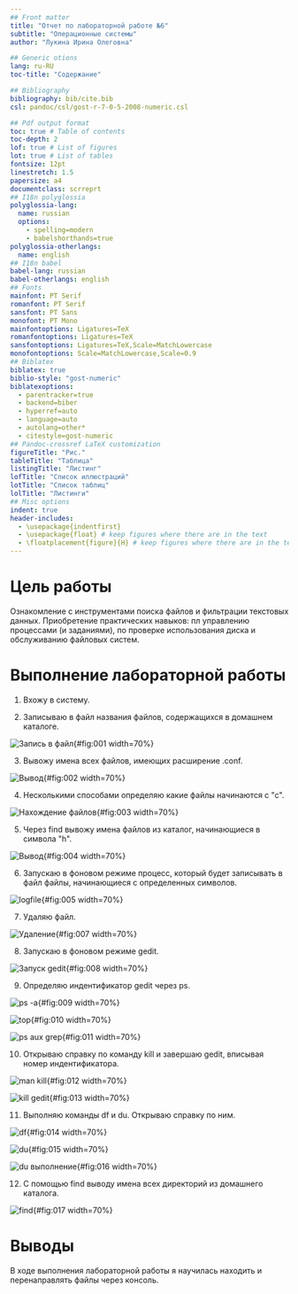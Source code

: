 ```yaml
---
## Front matter
title: "Отчет по лабораторной работе №6"
subtitle: "Операционные системы"
author: "Лукина Ирина Олеговна"

## Generic otions
lang: ru-RU
toc-title: "Содержание"

## Bibliography
bibliography: bib/cite.bib
csl: pandoc/csl/gost-r-7-0-5-2008-numeric.csl

## Pdf output format
toc: true # Table of contents
toc-depth: 2
lof: true # List of figures
lot: true # List of tables
fontsize: 12pt
linestretch: 1.5
papersize: a4
documentclass: scrreprt
## I18n polyglossia
polyglossia-lang:
  name: russian
  options:
	- spelling=modern
	- babelshorthands=true
polyglossia-otherlangs:
  name: english
## I18n babel
babel-lang: russian
babel-otherlangs: english
## Fonts
mainfont: PT Serif
romanfont: PT Serif
sansfont: PT Sans
monofont: PT Mono
mainfontoptions: Ligatures=TeX
romanfontoptions: Ligatures=TeX
sansfontoptions: Ligatures=TeX,Scale=MatchLowercase
monofontoptions: Scale=MatchLowercase,Scale=0.9
## Biblatex
biblatex: true
biblio-style: "gost-numeric"
biblatexoptions:
  - parentracker=true
  - backend=biber
  - hyperref=auto
  - language=auto
  - autolang=other*
  - citestyle=gost-numeric
## Pandoc-crossref LaTeX customization
figureTitle: "Рис."
tableTitle: "Таблица"
listingTitle: "Листинг"
lofTitle: "Список иллюстраций"
lotTitle: "Список таблиц"
lolTitle: "Листинги"
## Misc options
indent: true
header-includes:
  - \usepackage{indentfirst}
  - \usepackage{float} # keep figures where there are in the text
  - \floatplacement{figure}{H} # keep figures where there are in the text
---
```


# Цель работы

Ознакомление с инструментами поиска файлов и фильтрации текстовых данных. Приобретение практических навыков: пл управлению процессами (и заданиями), по проверке использования диска и обслуживанию файловых систем.
# Выполнение лабораторной работы
1. Вхожу в систему.

2. Записываю в файл названия файлов, содержащихся в домашнем каталоге.

![Запись в файл](image/1.png){#fig:001 width=70%}

3. Вывожу имена всех файлов, имеющих расширение .conf.

![Вывод](image/2.png){#fig:002 width=70%}


4. Несколькими способами определяю какие файлы начинаются с "с".

![Нахождение файлов](image/4.png){#fig:003 width=70%}

5. Через find вывожу имена файлов из каталог, начинающиеся в символа "h".

![Вывод](image/5.png){#fig:004 width=70%}

6. Запускаю в фоновом режиме процесс, который будет записывать в файл файлы, начинающиеся с определенных символов.

![logfile](image/6.png){#fig:005 width=70%}

7. Удаляю файл.

![Удаление](image/8.png){#fig:007 width=70%}

8. Запускаю в фоновом режиме gedit.

![Запуск gedit](image/9.png){#fig:008 width=70%}

9. Определяю индентификатор gedit через ps. 

![ps -a](image/9.png){#fig:009 width=70%}

![top](image/10.png){#fig:010 width=70%}

![ps aux grep](image/11.png){#fig:011 width=70%}

10. Открываю справку по команду kill и завершаю gedit, вписывая номер индентификатора.

![man kill](image/12.png){#fig:012 width=70%}

![kill gedit](image/13.png){#fig:013 width=70%}

11. Выполняю команды df и du. Открываю справку по ним.

![df](image/14.png){#fig:014 width=70%}

![du](image/15.png){#fig:015 width=70%}

![du выполнение](image/16.png){#fig:016 width=70%}

12. С помощью find выводу имена всех директорий из домашнего каталога.

![find](image/17.png){#fig:017 width=70%}
# Выводы

В ходе выполнения лабораторной работы я научилась находить и перенаправлять файлы через консоль.

